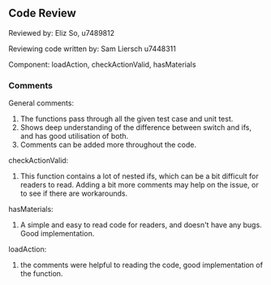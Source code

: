 ## Code Review

Reviewed by: Eliz So, u7489812

Reviewing code written by: Sam Liersch u7448311

Component: loadAction, checkActionValid, hasMaterials

### Comments 

General comments:
1) The functions pass through all the given test case and unit test. 
2) Shows deep understanding of the difference between switch and ifs, and has good utilisation of both. 
3) Comments can be added more throughout the code. 

checkActionValid: 
1) This function contains a lot of nested ifs, which can be a bit difficult for readers to read. Adding a bit more comments may help on the issue, or to see if there are workarounds. 

hasMaterials:
1) A simple and easy to read code for readers, and doesn't have any bugs. Good implementation. 

loadAction: 
1) the comments were helpful to reading the code, good implementation of the function. 

